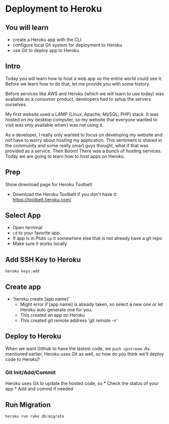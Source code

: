 # Deployment to Heroku

## You will learn
  * create a Heroku app with the CLI
  * configure local Git system for deployment to Heroku
  * use Git to deploy app to Heroku

## Intro
Today you will learn how to host a web app so the entire world could see it. Before we learn how to do that, let me provide you with some history.

Before services like AWS and Heroku (which we will learn to use today) was available as a consumer product, developers had to setup the servers ourselves.

My first website used a LAMP (Linux, Apache, MySQL, PHP) stack. It was hosted on my desktop computer, so my website that everyone wanted to visit was only available when I was not using it.

As a developer, I really only wanted to focus on developing my website and not have to worry about hosting my application. This sentiment is shared in the community and some really smart guys thought, what if that was provided as a service. Then Boom! There was a bunch of hosting services. Today we are going to learn how to host apps on Heroku.

## Prep
Show download page for Heroku Toolbelt
  * Download the Heroku Toolbelt if you don't have it: https://toolbelt.heroku.com/

## Select App
  * Open terminal
  * `cd` to your favorite app
  * If app is in Pluto `cp` it somewhere else that is not already have a git repo
  * Make sure it works locally

## Add SSH Key to Heroku
`heroku keys:add`

## Create app
  * 'heroku create [app name]'
    * Might error if [app name] is already taken, so select a new one or let Heroku auto generate one for you.
    * This created an app on Heroku
    * This created git remote address 'git remote -v'

## Deploy to Heroku
When we want Github to have the lastest code, we `push upstream`.
As mentioned earlier, Heroku uses Git as well, so how do you think we'll deploy code to Heroku?

  ### Git Init/Add/Commit
  Heroku uses Git to update the hosted code, so
    * Check the status of your app
    * Add and commit if needed

## Run Migration
`heroku run rake db:migrate`

